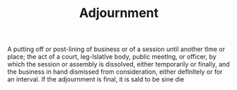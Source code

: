 ---
title: Adjournment
letter: A
permalink: "/definitions/bld-adjournment.html"
body: A putting off or post-lining of business or of a session until another tlme
  or place; the act of a court, leg-lslatlve body, public meetlng, or officer, by
  which the session or assembly is dissolved, either temporarily or finally, and the
  business in hand dismissed from consideration, either deflnltely or for an interval.
  If the adjournment is final, it is sald to be sine die
published_at: '2018-07-07'
source: Black's Law Dictionary 2nd Ed (1910)
layout: post
---